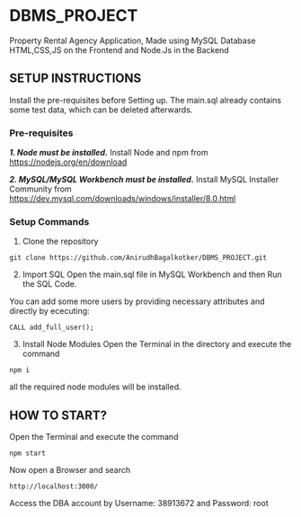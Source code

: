 # DBMS_PROJECT
Property Rental Agency Application, Made using MySQL Database HTML,CSS,JS on the Frontend and Node.Js in the Backend

## SETUP INSTRUCTIONS

Install the pre-requisites before Setting up. The main.sql already contains some test data, which can be deleted afterwards.

### Pre-requisites
***1. Node must be installed.***
Install Node and npm from https://nodejs.org/en/download

***2. MySQL/MySQL Workbench must be installed.***
Install MySQL Installer Community from https://dev.mysql.com/downloads/windows/installer/8.0.html

### Setup Commands

1. Clone the repository
```
git clone https://github.com/AnirudhBagalkotker/DBMS_PROJECT.git
```

2. Import SQL
Open the main.sql file in MySQL Workbench and then Run the SQL Code.

You can add some more users by providing necessary attributes and directly by ececuting:

```
CALL add_full_user();
```

3. Install Node Modules
Open the Terminal in the directory and execute the command

```
npm i
```

all the required node modules will be installed.

## HOW TO START?

Open the Terminal and execute the command

```
npm start
```

Now open a Browser and search

```
http://localhost:3000/
```

Access the DBA account by Username: 38913672 and Password: root

